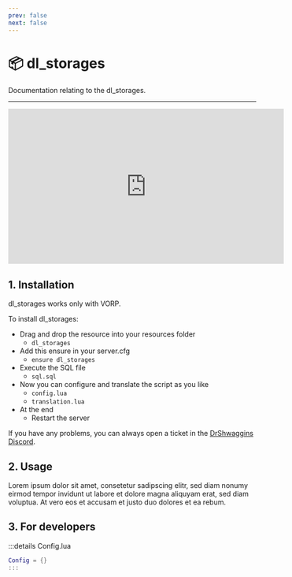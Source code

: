 ```yaml
---
prev: false
next: false
---
```


# 📦 dl_storages
Documentation relating to the dl_storages.

___
<iframe width="560" height="315" src="https://www.youtube.com/embed/JjLrjQpgcGM?si=AswNDJAGUQduWLI1" frameborder="0" allow="accelerometer; autoplay; clipboard-write; encrypted-media; gyroscope; picture-in-picture; web-share" allowfullscreen></iframe>

## 1. Installation
dl_storages works only with VORP. 

To install dl_storages:
- Drag and drop the resource into your resources folder
  - `dl_storages`
- Add this ensure in your server.cfg
  - `ensure dl_storages`
- Execute the SQL file
  - `sql.sql`
- Now you can configure and translate the script as you like
  - `config.lua`
  - `translation.lua`
- At the end
  - Restart the server

If you have any problems, you can always open a ticket in the [DrShwaggins Discord](https://discord.gg/K9H27J5VaS).

## 2. Usage
Lorem ipsum dolor sit amet, consetetur sadipscing elitr, sed diam nonumy eirmod tempor invidunt ut labore et dolore magna aliquyam erat, sed diam voluptua. At vero eos et accusam et justo duo dolores et ea rebum.

## 3. For developers

:::details Config.lua
```lua
Config = {}
:::
